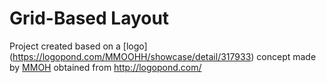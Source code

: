# Grid-Based Layout
Project created based on a  [logo] (https://logopond.com/MMOOHH/showcase/detail/317933) concept made by [MMOH](https://logopond.com/MMOOHH/profile/338775)  obtained from http://logopond.com/
